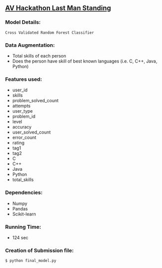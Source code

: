 ## [AV Hackathon Last Man Standing](https://www.hackerearth.com/machine-learning-india-hacks-2016/)


### Model Details:
    Cross Validated Random Forest Classifier
    
### Data Augmentation:
  * Total skills of each person
  * Does the person have skill of best known languages (i.e. C, C++, Java, Python)
    
### Features used:
  * user_id
  * skills
  * problem_solved_count
  * attempts
  * user_type
  * problem_id
  * level
  * accuracy
  * user_solved_count
  * error_count
  * rating
  * tag1
  * tag2
  * C
  * C++
  * Java
  * Python
  * total_skills

### Dependencies:
  * Numpy
  * Pandas
  * Scikit-learn
    
### Running Time:
  * 124 sec
  
### Creation of Submission file:
    $ python final_model.py
